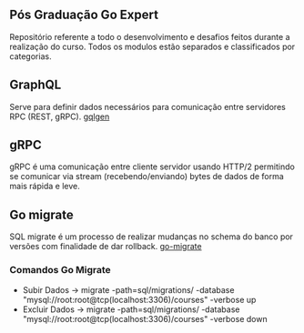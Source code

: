 ## Pós Graduação Go Expert

Repositório referente a todo o desenvolvimento e desafios feitos durante a realização do curso. Todos os modulos estão separados e classificados por categorias.

## GraphQL

Serve para definir dados necessários para comunicação entre servidores RPC (REST, gRPC).
[gqlgen](https://gqlgen.com/getting-started/)

## gRPC

gRPC é uma comunicação entre cliente servidor usando HTTP/2 permitindo se comunicar via stream (recebendo/enviando) bytes de dados de forma mais rápida e leve.

## Go migrate

SQL migrate é um processo de realizar mudanças no schema do banco por versões com finalidade de dar rollback.
[go-migrate](https://github.com/golang-migrate/migrate)

### Comandos Go Migrate

- Subir Dados -> migrate -path=sql/migrations/ -database "mysql://root:root@tcp(localhost:3306)/courses" -verbose up
- Excluir Dados -> migrate -path=sql/migrations/ -database "mysql://root:root@tcp(localhost:3306)/courses" -verbose down